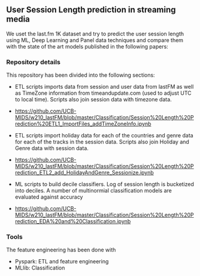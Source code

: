 ## User Session Length prediction in streaming media


We uset the last.fm 1K dataset and try to predict the user session length using ML, Deep Learning and Panel data techniques and compare them with the state of the art models published in the following papers:




### Repository details

 This repository has been divided into the following sections:
 
- ETL scripts imports data from session and user data from lastFM as well as TimeZone information from timeandupdate.com (used to adjust UTC to local time). Scripts also join session data with timezone data.
- https://github.com/UCB-MIDS/w210_lastFM/blob/master/Classification/Session%20Length%20Prediction%20ETL1_ImportFiles_addTimeZoneInfo.ipynb

- ETL scripts import holiday data for each of the countries and genre data for each of the tracks in the session data. Scripts also join Holiday and Genre data with session data.
- https://github.com/UCB-MIDS/w210_lastFM/blob/master/Classification/Session%20Length%20Prediction_ETL2_add_HolidayAndGenre_Sessionize.ipynb

- ML scripts to build decile classifiers. Log of session length is bucketized into deciles. A number of multinormial classification models are evaluated against accuracy
- https://github.com/UCB-MIDS/w210_lastFM/blob/master/Classification/Session%20Length%20Prediction_EDA%20and%20Classification.ipynb


### Tools

The feature engineering has been done with 
- Pyspark: ETL and feature engineering
- MLlib:   Classification
